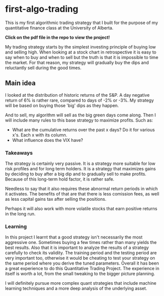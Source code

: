 # first-algo-trading
This is my first algorithmic trading strategy that I built for the purpose of my quantitative finance class at the University of Alberta.

**Click on the pdf file in the repo to view the project!**


My trading strategy starts by the simplest investing principle of buying low and selling high. When looking at a stock chart in retrospective it
is easy to say when to buy and when to sell but the truth is that it is impossible to time the market. For that reason, my strategy will
gradually buy the dips and reluctantly sell during the good times.

## Main idea
I looked at the distribution of historic returns of the S&P. A day negative return of 6% is rather rare, compared to days of -2% or -3%. My
strategy will be based on buying those 'big' dips as they happen.

And to sell, my algorithm will sell as the big green days come along. Then I will include many rules to this base strategy to maximize
profits. Such as:
-   What are the cumulative returns over the past x days? Do it for
    various x's. Each x with its column.
-   What influence does the VIX have?



### Takeaways

The strategy is certainly very passive. It is a strategy more suitable
for low risk profiles and for long term holders. It is a strategy that
maximizes gains by deciding to buy after a big dip and to gradually sell
to make profits. Because of this long-term hold factor, it is rather
safe.

Needless to say that it also requires these abnormal return periods in
which it activates. The benefits of that are that there is less comission fees, as well as less capital gains tax after selling the positions.

Perhaps it will also work with more volatile stocks
that earn positive returns in the long run.

### Learning
 
In this project I learnt that a good strategy isn't necessarily the most aggressive one. Sometimes buying a few times rather than many yields the
best results. Also that it is important to analyze the results of a strategy carefully to check its validity. The training period and the
testing period are very important too, otherwise it would be cheating to test your strategy on the same period where you derive the tuned
parameters. Overall it has been a great experience to do this Quantitative Trading Project. The experience in itself is worth a lot,
from the small tweaking to the bigger picture planning.

I will definitely pursue more complex quant strategies that include machine learning techniques and a more deep analysis of the underlying asset.







































